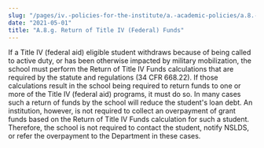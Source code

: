 ```yaml
---
slug: "/pages/iv.-policies-for-the-institute/a.-academic-policies/a.8.-leaves-of-absence-withdrawal-suspension-expulsion-and-graduation/a.8.g."
date: "2021-05-01"
title: "A.8.g. Return of Title IV (Federal) Funds"
---
```


If a Title IV (federal aid) eligible student withdraws because of being called to active duty, or has been otherwise impacted by military mobilization, the school must perform the Return of Title IV Funds calculations that are required by the statute and regulations (34 CFR 668.22). If those calculations result in the school being required to return funds to one or more of the Title IV (federal aid) programs, it must do so. In many cases such a return of funds by the school will reduce the student's loan debt. An institution, however, is not required to collect an overpayment of grant funds based on the Return of Title IV Funds calculation for such a student. Therefore, the school is not required to contact the student, notify NSLDS, or refer the overpayment to the Department in these cases.